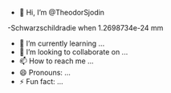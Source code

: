 - 👋 Hi, I’m @TheodorSjodin

-Schwarzschildradie when 1.2698734e-24 mm
- 🌱 I’m currently learning ...
- 💞️ I’m looking to collaborate on ...
- 📫 How to reach me ...
- 😄 Pronouns: ...
- ⚡ Fun fact: ...

<!---
TheodorSjodin/TheodorSjodin is a ✨ special ✨ repository because its `README.md` (this file) appears on your GitHub profile.
You can click the Preview link to take a look at your changes.
--->
